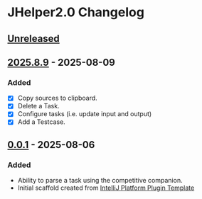 <!-- Keep a Changelog guide -> https://keepachangelog.com -->

# JHelper2.0 Changelog

## [Unreleased]

## [2025.8.9] - 2025-08-09

### Added

- [x] Copy sources to clipboard.
- [x] Delete a Task.
- [x] Configure tasks (i.e. update input and output)
- [x] Add a Testcase.

## [0.0.1] - 2025-08-06

### Added

- Ability to parse a task using the competitive companion.
- Initial scaffold created
  from [IntelliJ Platform Plugin Template](https://github.com/JetBrains/intellij-platform-plugin-template)

[Unreleased]: https://github.com/rishabhdeepsingh/JHelper2.0/compare/v2025.08.09...HEAD

[2025.8.9]: https://github.com/rishabhdeepsingh/JHelper2.0/commits/v2025.8.9

[0.0.1]: https://github.com/rishabhdeepsingh/JHelper2.0/commits/v0.0.1
